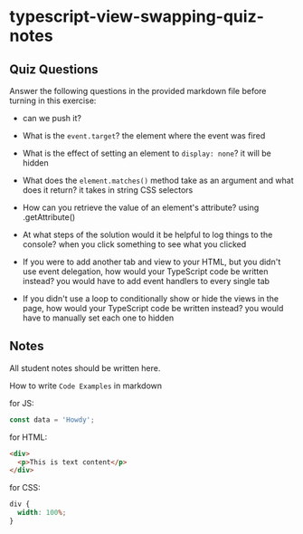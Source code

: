 # typescript-view-swapping-quiz-notes

## Quiz Questions

Answer the following questions in the provided markdown file before turning in this exercise:

- can we push it?

- What is the `event.target`?
  the element where the event was fired
- What is the effect of setting an element to `display: none`?
  it will be hidden
- What does the `element.matches()` method take as an argument and what does it return?
  it takes in string CSS selectors

- How can you retrieve the value of an element's attribute?
  using .getAttribute()

- At what steps of the solution would it be helpful to log things to the console?
  when you click something to see what you clicked

- If you were to add another tab and view to your HTML, but you didn't use event delegation, how would your TypeScript code be written instead?
  you would have to add event handlers to every single tab

- If you didn't use a loop to conditionally show or hide the views in the page, how would your TypeScript code be written instead?
  you would have to manually set each one to hidden

## Notes

All student notes should be written here.

How to write `Code Examples` in markdown

for JS:

```javascript
const data = 'Howdy';
```

for HTML:

```html
<div>
  <p>This is text content</p>
</div>
```

for CSS:

```css
div {
  width: 100%;
}
```
